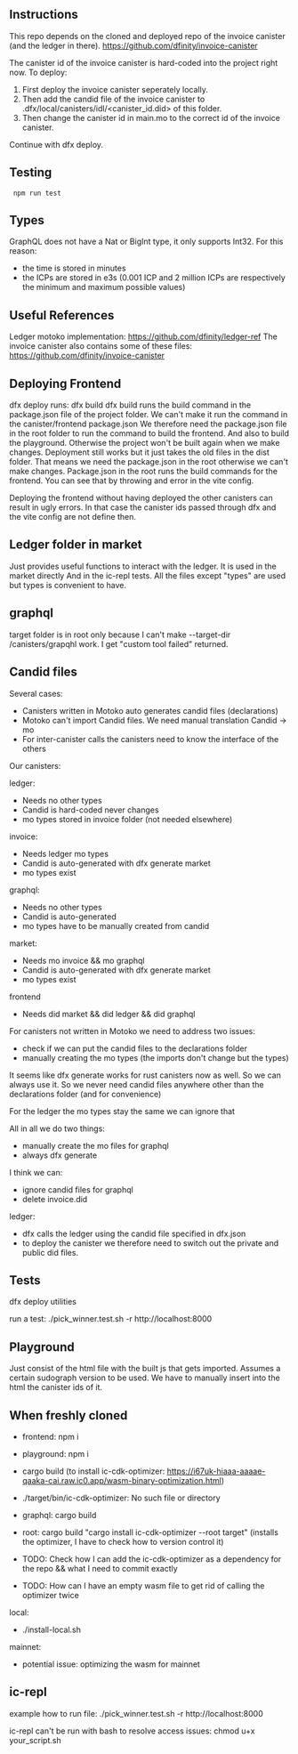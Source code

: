 ## Instructions

This repo depends on the cloned and deployed repo of the invoice canister (and the ledger in there).
https://github.com/dfinity/invoice-canister

The canister id of the invoice canister is hard-coded into the project right now. To deploy:

1. First deploy the invoice canister seperately locally.
2. Then add the candid file of the invoice canister to .dfx/local/canisters/idl/<canister_id.did> of this folder.
3. Then change the canister id in main.mo to the correct id of the invoice canister.

Continue with dfx deploy.

## Testing

` npm run test`

## Types

GraphQL does not have a Nat or BigInt type, it only supports Int32. For this reason:

- the time is stored in minutes
- the ICPs are stored in e3s (0.001 ICP and 2 million ICPs are respectively the minimum and maximum possible values)

## Useful References

Ledger motoko implementation: https://github.com/dfinity/ledger-ref
The invoice canister also contains some of these files: https://github.com/dfinity/invoice-canister

## Deploying Frontend

dfx deploy runs: dfx build
dfx build runs the build command in the package.json file of the project folder.
We can't make it run the command in the canister/frontend package.json
We therefore need the package.json file in the root folder to run the command to build
the frontend. And also to build the playground.
Otherwise the project won't be built again when we make changes. Deployment still works but
it just takes the old files in the dist folder. That means we need the package.json in the root
otherwise we can't make changes.
Package.json in the root runs the build commands for the frontend. You can see that by throwing
and error in the vite config.

Deploying the frontend without having deployed the other canisters can result in ugly errors.
In that case the canister ids passed through dfx and the vite config are not define then.

## Ledger folder in market

Just provides useful functions to interact with the ledger. It is used in the market directly
And in the ic-repl tests. All the files except "types" are used but types is convenient to have.

## graphql

target folder is in root only because I can't make --target-dir /canisters/grapqhl work.
I get "custom tool failed" returned.

## Candid files

Several cases:

- Canisters written in Motoko auto generates candid files (declarations)
- Motoko can't import Candid files. We need manual translation Candid -> mo
- For inter-canister calls the canisters need to know the interface of the others

Our canisters:

ledger:

- Needs no other types
- Candid is hard-coded never changes
- mo types stored in invoice folder (not needed elsewhere)

invoice:

- Needs ledger mo types
- Candid is auto-generated with dfx generate market
- mo types exist

graphql:

- Needs no other types
- Candid is auto-generated
- mo types have to be manually created from candid

market:

- Needs mo invoice && mo graphql
- Candid is auto-generated with dfx generate market
- mo types exist

frontend

- Needs did market && did ledger && did graphql

For canisters not written in Motoko we need to address two issues:

- check if we can put the candid files to the declarations folder
- manually creating the mo types (the imports don't change but the types)

It seems like dfx generate works for rust canisters now as well. So we can always use it.
So we never need candid files anywhere other than the declarations folder (and for convenience)

For the ledger the mo types stay the same we can ignore that

All in all we do two things:

- manually create the mo files for graphql
- always dfx generate

I think we can:

- ignore candid files for graphql
- delete invoice.did

ledger:

- dfx calls the ledger using the candid file specified in dfx.json
- to deploy the canister we therefore need to switch out the private and public did files.

## Tests

dfx deploy utilities

run a test:
./pick_winner.test.sh -r http://localhost:8000

## Playground

Just consist of the html file with the built js that gets imported.
Assumes a certain sudograph version to be used.
We have to manually insert into the html the canister ids of it.

## When freshly cloned

- frontend: npm i
- playground: npm i
- cargo build (to install ic-cdk-optimizer: https://i67uk-hiaaa-aaaae-qaaka-cai.raw.ic0.app/wasm-binary-optimization.html)
- ./target/bin/ic-cdk-optimizer: No such file or directory

- graphql: cargo build

- root:
  cargo build
  "cargo install ic-cdk-optimizer --root target" (installs the optimizer, I have to check how to version control it)

- TODO: Check how I can add the ic-cdk-optimizer as a dependency for the repo && what I need to commit exactly
- TODO: How can I have an empty wasm file to get rid of calling the optimizer twice

local:

- ./install-local.sh

mainnet:

- potential issue: optimizing the wasm for mainnet

## ic-repl

example how to run file:
./pick_winner.test.sh -r http://localhost:8000

ic-repl can't be run with bash
to resolve access issues: chmod u+x your_script.sh
